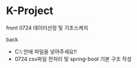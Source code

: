 # K-Project

front
0724 데이터선정 및 기초스케치


back <br/>
  + C:\ 안에 파일을 넣어주세요!!
  + 0724 csv파일 전처리 및 spring-boot 기본 구조 작성
